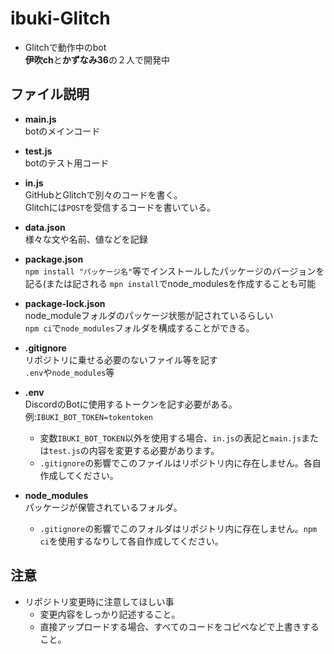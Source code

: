 # ibuki-Glitch
- Glitchで動作中のbot  
**伊吹ch**と**かずなみ36**の２人で開発中

## ファイル説明
- **main.js**  
botのメインコード

- **test.js**  
botのテスト用コード

- **in.js**  
GitHubとGlitchで別々のコードを書く。  
Glitchには`POST`を受信するコードを書いている。

- **data.json**  
様々な文や名前、値などを記録

- **package.json**  
`npm install "パッケージ名"`等でインストールしたパッケージのバージョンを記る(または記される
`mpn install`でnode_modulesを作成することも可能

- **package-lock.json**  
node_moduleフォルダのパッケージ状態が記されているらしい  
`npm ci`で`node_modules`フォルダを構成することができる。

- **.gitignore**  
リポジトリに乗せる必要のないファイル等を記す  
`.env`や`node_modules`等

- **.env**  
DiscordのBotに使用するトークンを記す必要がある。  
例:`IBUKI_BOT_TOKEN=tokentoken`  
  - 変数`IBUKI_BOT_TOKEN`以外を使用する場合、`in.js`の表記と`main.js`または`test.js`の内容を変更する必要があります。  
  - `.gitignore`の影響でこのファイルはリポジトリ内に存在しません。各自作成してください。

- **node_modules**  
パッケージが保管されているフォルダ。  
  - `.gitignore`の影響でこのフォルダはリポジトリ内に存在しません。`npm ci`を使用するなりして各自作成してください。
  
## 注意
- リポジトリ変更時に注意してほしい事
  - 変更内容をしっかり記述すること。
  - 直接アップロードする場合、すべてのコードをコピペなどで上書きすること。
